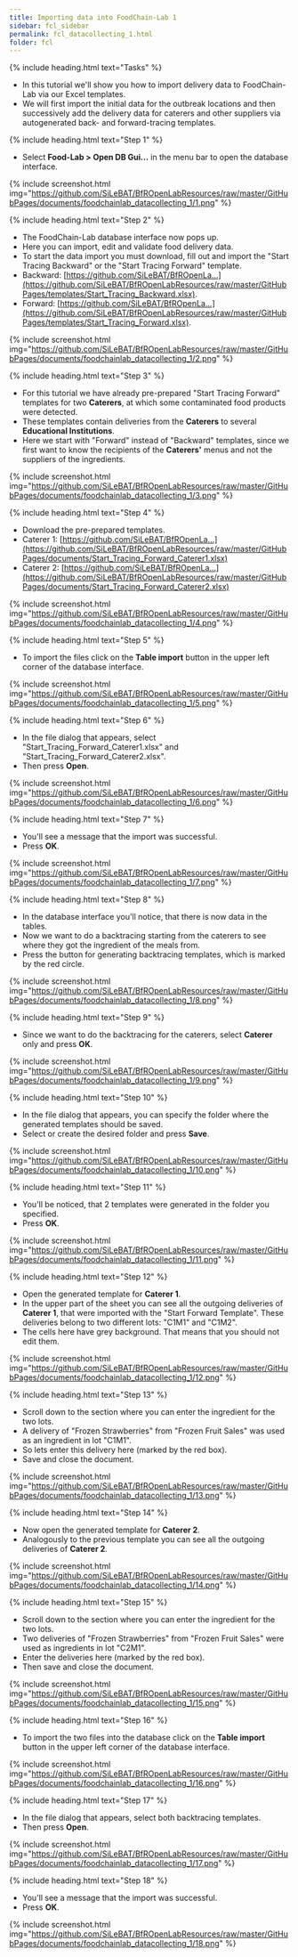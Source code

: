 ```yaml
---
title: Importing data into FoodChain-Lab 1
sidebar: fcl_sidebar
permalink: fcl_datacollecting_1.html
folder: fcl
---
```


{% include heading.html text="Tasks" %}

 * In this tutorial we'll show you how to import delivery data to FoodChain-Lab via our Excel templates.
 * We will first import the initial data for the outbreak locations and then successively add the delivery data for caterers and other suppliers via autogenerated back- and forward-tracing templates.

{% include heading.html text="Step 1" %}

 * Select **Food-Lab > Open DB Gui...** in the menu bar to open the database interface.

{% include screenshot.html img="https://github.com/SiLeBAT/BfROpenLabResources/raw/master/GitHubPages/documents/foodchainlab_datacollecting_1/1.png" %}

{% include heading.html text="Step 2" %}

 * The FoodChain-Lab database interface now pops up.
 * Here you can import, edit and validate food delivery data.
 * To start the data import you must download, fill out and import the "Start Tracing Backward" or  the "Start Tracing Forward" template.
 * Backward: [https://github.com/SiLeBAT/BfROpenLa...](https://github.com/SiLeBAT/BfROpenLabResources/raw/master/GitHubPages/templates/Start_Tracing_Backward.xlsx).
 * Forward: [https://github.com/SiLeBAT/BfROpenLa...](https://github.com/SiLeBAT/BfROpenLabResources/raw/master/GitHubPages/templates/Start_Tracing_Forward.xlsx).

{% include screenshot.html img="https://github.com/SiLeBAT/BfROpenLabResources/raw/master/GitHubPages/documents/foodchainlab_datacollecting_1/2.png" %}

{% include heading.html text="Step 3" %}

 * For this tutorial we have already pre-prepared "Start Tracing Forward" templates for two **Caterers**, at which some contaminated food products were detected.
 * These templates contain deliveries from the **Caterers** to several **Educational Institutions**.
 * Here we start with "Forward" instead of "Backward" templates, since we first want to know the recipients of the **Caterers'** menus and not the suppliers of the ingredients.

{% include screenshot.html img="https://github.com/SiLeBAT/BfROpenLabResources/raw/master/GitHubPages/documents/foodchainlab_datacollecting_1/3.png" %}

{% include heading.html text="Step 4" %}

 * Download the pre-prepared templates.
 * Caterer 1: [https://github.com/SiLeBAT/BfROpenLa...](https://github.com/SiLeBAT/BfROpenLabResources/raw/master/GitHubPages/documents/Start_Tracing_Forward_Caterer1.xlsx)
 * Caterer 2: [https://github.com/SiLeBAT/BfROpenLa...](https://github.com/SiLeBAT/BfROpenLabResources/raw/master/GitHubPages/documents/Start_Tracing_Forward_Caterer2.xlsx)

{% include screenshot.html img="https://github.com/SiLeBAT/BfROpenLabResources/raw/master/GitHubPages/documents/foodchainlab_datacollecting_1/4.png" %}

{% include heading.html text="Step 5" %}

 * To import the files click on the **Table import** button in the upper left corner of the database interface.

{% include screenshot.html img="https://github.com/SiLeBAT/BfROpenLabResources/raw/master/GitHubPages/documents/foodchainlab_datacollecting_1/5.png" %}

{% include heading.html text="Step 6" %}

 * In the file dialog that appears, select "Start_Tracing_Forward_Caterer1.xlsx" and "Start_Tracing_Forward_Caterer2.xlsx".
 * Then press **Open**.

{% include screenshot.html img="https://github.com/SiLeBAT/BfROpenLabResources/raw/master/GitHubPages/documents/foodchainlab_datacollecting_1/6.png" %}

{% include heading.html text="Step 7" %}

 * You'll see a message that the import was successful.
 * Press **OK**.

{% include screenshot.html img="https://github.com/SiLeBAT/BfROpenLabResources/raw/master/GitHubPages/documents/foodchainlab_datacollecting_1/7.png" %}

{% include heading.html text="Step 8" %}

 * In the database interface you'll notice, that there is now data in the tables.
 * Now we want to do a backtracing starting from the caterers to see where they got the ingredient of the meals from.
 * Press the button for generating backtracing templates, which is marked by the red circle.

{% include screenshot.html img="https://github.com/SiLeBAT/BfROpenLabResources/raw/master/GitHubPages/documents/foodchainlab_datacollecting_1/8.png" %}

{% include heading.html text="Step 9" %}

 * Since we want to do the backtracing for the caterers, select **Caterer** only and press **OK**.

{% include screenshot.html img="https://github.com/SiLeBAT/BfROpenLabResources/raw/master/GitHubPages/documents/foodchainlab_datacollecting_1/9.png" %}

{% include heading.html text="Step 10" %}

 * In the file dialog that appears, you can specify the folder where the generated templates should be saved.
 * Select or create the desired folder and press **Save**.

{% include screenshot.html img="https://github.com/SiLeBAT/BfROpenLabResources/raw/master/GitHubPages/documents/foodchainlab_datacollecting_1/10.png" %}

{% include heading.html text="Step 11" %}

 * You'll be noticed, that 2 templates were generated in the folder you specified.
 * Press **OK**.

{% include screenshot.html img="https://github.com/SiLeBAT/BfROpenLabResources/raw/master/GitHubPages/documents/foodchainlab_datacollecting_1/11.png" %}

{% include heading.html text="Step 12" %}

 * Open the generated template for **Caterer 1**.
 * In the upper part of the sheet you can see all the outgoing deliveries of **Caterer 1**, that were imported with the "Start Forward Template". These deliveries belong to two different lots: "C1M1" and "C1M2".
 * The cells here have grey background. That means that you should not edit them.

{% include screenshot.html img="https://github.com/SiLeBAT/BfROpenLabResources/raw/master/GitHubPages/documents/foodchainlab_datacollecting_1/12.png" %}

{% include heading.html text="Step 13" %}

 * Scroll down to the section where you can enter the ingredient for the two lots.
 * A delivery of "Frozen Strawberries" from "Frozen Fruit Sales" was used as an ingredient in lot "C1M1".
 * So lets enter this delivery here (marked by the red box).
 * Save and close the document.

{% include screenshot.html img="https://github.com/SiLeBAT/BfROpenLabResources/raw/master/GitHubPages/documents/foodchainlab_datacollecting_1/13.png" %}

{% include heading.html text="Step 14" %}

 * Now open the generated template for **Caterer 2**.
 * Analogously to the previous template you can see all the outgoing deliveries of **Caterer 2**.

{% include screenshot.html img="https://github.com/SiLeBAT/BfROpenLabResources/raw/master/GitHubPages/documents/foodchainlab_datacollecting_1/14.png" %}

{% include heading.html text="Step 15" %}

 * Scroll down to the section where you can enter the ingredient for the two lots.
 * Two deliveries of "Frozen Strawberries" from "Frozen Fruit Sales" were used as ingredients in lot "C2M1".
 * Enter the deliveries here (marked by the red box).
 * Then save and close the document.

{% include screenshot.html img="https://github.com/SiLeBAT/BfROpenLabResources/raw/master/GitHubPages/documents/foodchainlab_datacollecting_1/15.png" %}

{% include heading.html text="Step 16" %}

 * To import the two files into the database click on the **Table import** button in the upper left corner of the database interface.

{% include screenshot.html img="https://github.com/SiLeBAT/BfROpenLabResources/raw/master/GitHubPages/documents/foodchainlab_datacollecting_1/16.png" %}

{% include heading.html text="Step 17" %}

 * In the file dialog that appears, select both backtracing templates.
 * Then press **Open**.

{% include screenshot.html img="https://github.com/SiLeBAT/BfROpenLabResources/raw/master/GitHubPages/documents/foodchainlab_datacollecting_1/17.png" %}

{% include heading.html text="Step 18" %}

 * You'll see a message that the import was successful.
 * Press **OK**.

{% include screenshot.html img="https://github.com/SiLeBAT/BfROpenLabResources/raw/master/GitHubPages/documents/foodchainlab_datacollecting_1/18.png" %}

